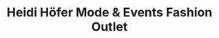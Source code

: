 ---
title: "Heidi Höfer Mode & Events Fashion Outlet"
url: /burgstetten/heidi-hoefer-mode-und-events-fashion-outlet/
shop: Kleidung
---